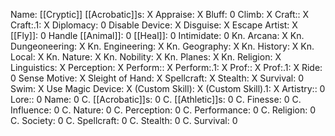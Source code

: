 Name: [[Cryptic]]
[[Acrobatic]]s: X
Appraise: X
Bluff: 0
Climb: X
Craft:: X
Craft:.1: X
Diplomacy: 0
Disable Device: X
Disguise: X
Escape Artist: X
[[Fly]]: 0
Handle [[Animal]]: 0
[[Heal]]: 0
Intimidate: 0
Kn. Arcana: X
Kn. Dungeoneering: X
Kn. Engineering: X
Kn. Geography: X
Kn. History: X
Kn. Local: X
Kn. Nature: X
Kn. Nobility: X
Kn. Planes: X
Kn. Religion: X
Linguistics: X
Perception: X
Perform:: X
Perform:.1: X
Prof:: X
Prof:.1: X
Ride: 0
Sense Motive: X
Sleight of Hand: X
Spellcraft: X
Stealth: X
Survival: 0
Swim: X
Use Magic Device: X
(Custom Skill): X
(Custom Skill).1: X
Artistry:: 0
Lore:: 0
Name: 0
C. [[Acrobatic]]s: 0
C. [[Athletic]]s: 0
C. Finesse: 0
C. Influence: 0
C. Nature: 0
C. Perception: 0
C. Performance: 0
C. Religion: 0
C. Society: 0
C. Spellcraft: 0
C. Stealth: 0
C. Survival: 0
